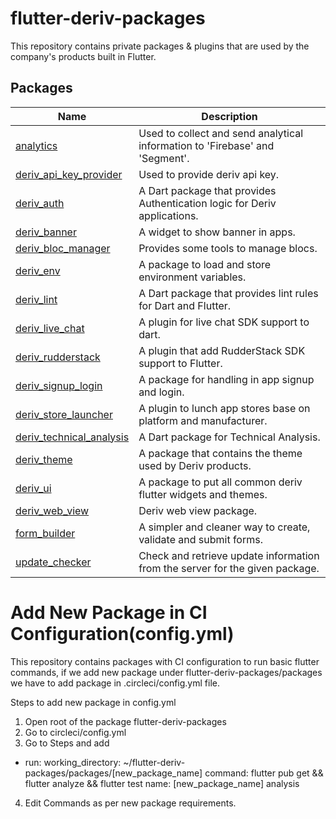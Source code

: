 # flutter-deriv-packages

This repository contains private packages & plugins that are used by the company's products built in Flutter.

## Packages

| Name                                                            | Description                                                                  |
| --------------------------------------------------------------- | ---------------------------------------------------------------------------- |
| [analytics](./packages/analytics)                               | Used to collect and send analytical information to 'Firebase' and 'Segment'. |
| [deriv_api_key_provider](./packages/deriv_api_key_provider)     | Used to provide deriv api key.                                               |
| [deriv_auth](./packages/deriv_auth)                             | A Dart package that provides Authentication logic for Deriv applications.    |
| [deriv_banner](./packages/deriv_banner)                         | A widget to show banner in apps.                                             |
| [deriv_bloc_manager](./packages/deriv_bloc_manager)             | Provides some tools to manage blocs.                                         |
| [deriv_env](./packages/deriv_env)                               | A package to load and store environment variables.                           |
| [deriv_lint](./packages/deriv_lint)                             | A Dart package that provides lint rules for Dart and Flutter.                |
| [deriv_live_chat](./packages/deriv_live_chat)                   | A plugin for live chat SDK support to dart.                                  |
| [deriv_rudderstack](./packages/deriv_rudderstack)               | A plugin that add RudderStack SDK support to Flutter.                        |
| [deriv_signup_login](./packages/deriv_signup_login)             | A package for handling in app signup and login.                              |
| [deriv_store_launcher](./packages/deriv_store_launcher)         | A plugin to lunch app stores base on platform and manufacturer.              |
| [deriv_technical_analysis](./packages/deriv_technical_analysis) | A Dart package for Technical Analysis.                                       |
| [deriv_theme](./packages/deriv_theme)                           | A package that contains the theme used by Deriv products.                    |
| [deriv_ui](./packages/deriv_ui)                                 | A package to put all common deriv flutter widgets and themes.                |
| [deriv_web_view](./packages/deriv_web_view)                     | Deriv web view package.                                                      |
| [form_builder](./packages/form_builder)                         | A simpler and cleaner way to create, validate and submit forms.              |
| [update_checker](./packages/update_checker)                     | Check and retrieve update information from the server for the given package. |

# Add New Package in CI Configuration(config.yml)

This repository contains packages with CI configuration to run basic flutter commands, if we add new package under flutter-deriv-packages/packages we have to add package in .circleci/config.yml file.

Steps to add new package in config.yml

1. Open root of the package flutter-deriv-packages
2. Go to circleci/config.yml
3. Go to Steps and add

- run:
  working_directory: ~/flutter-deriv-packages/packages/[new_package_name]
  command: flutter pub get && flutter analyze && flutter test
  name: [new_package_name] analysis

4. Edit Commands as per new package requirements.
